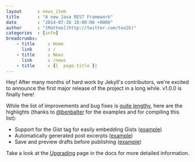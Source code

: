 ```yaml
---
layout      : news_item
title       : "A new Java REST Framework"
date        : "2014-07-28 18:00:00 +0000"
author      : "[Matteo](http://twitter.com/teo2k)"
categories  : [info]
breadcrumbs:
    - title     : Home
      link      : /
    - title     : News
      link      : /news
    - title     : {{  page.title }}
---
```


Hey! After many months of hard work by Jekyll's contributors, we're excited
to announce the first major release of the project in a long while. v1.0.0 is
finally here!

<!--more-->

While the list of improvements and bug fixes is [quite lengthy][history],
here are the highlights (thanks to [@benbalter](http://twitter.com/BenBalter) for the
examples and for compiling this list):


- Support for the Gist tag for easily embedding Gists ([example](https://gist.github.com/benbalter/5555251))
- Automatically generated post excerpts ([example](https://gist.github.com/benbalter/5555369))
- Save and preview drafts before publishing ([example](https://gist.github.com/benbalter/5555992))


Take a look at the [Upgrading][] page in the docs for more detailed information.


[history]: /docs/history/#v1-0-0
[Upgrading]: /docs/upgrading/
